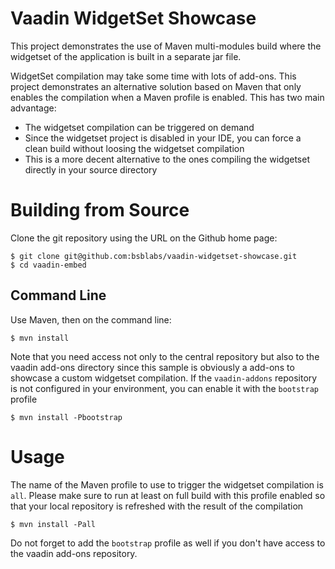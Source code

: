 # Vaadin WidgetSet Showcase

This project demonstrates the use of Maven multi-modules build where the widgetset of the application is built in a separate jar file.

WidgetSet compilation may take some time with lots of add-ons. This project demonstrates an alternative solution based on Maven that only enables the compilation when a Maven profile is enabled. This has two main advantage:

- The widgetset compilation can be triggered on demand
- Since the widgetset project is disabled in your IDE, you can force a clean build without loosing the widgetset compilation
- This is a more decent alternative to the ones compiling the widgetset directly in your source directory

# Building from Source

Clone the git repository using the URL on the Github home page:

    $ git clone git@github.com:bsblabs/vaadin-widgetset-showcase.git
    $ cd vaadin-embed

## Command Line

Use Maven, then on the command line:

    $ mvn install

Note that you need access not only to the central repository but also to the vaadin add-ons directory since this sample is obviously a add-ons to showcase a custom widgetset compilation. If the `vaadin-addons` repository is not configured in your environment, you can enable it with the `bootstrap` profile

    $ mvn install -Pbootstrap

# Usage

The name of the Maven profile to use to trigger the widgetset compilation is `all`. Please make sure to run at least on full build with this profile enabled so that your local repository is refreshed with the result of the compilation

    $ mvn install -Pall

Do not forget to add the `bootstrap` profile as well if you don't have access to the vaadin add-ons repository.